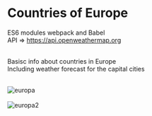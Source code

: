 <h1>Countries of Europe</h1>

ES6 modules webpack and Babel<br>
API => https://api.openweathermap.org <br><br>

Basisc info about countries in Europe<br>
Including weather forecast for the capital cities<br><br>


![europa](https://user-images.githubusercontent.com/38325801/128051391-1b6cb785-16ea-49db-b330-821254650bc0.png)<br><br>
![europa2](https://user-images.githubusercontent.com/38325801/128051399-155e8b9e-195c-45bd-883b-ed23b48d0709.png)
